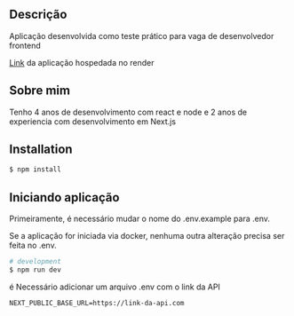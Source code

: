 ## Descrição

Aplicação desenvolvida como teste prático para vaga de desenvolvedor frontend

[Link](https://frontend-challenge-gules.vercel.app/) da aplicação hospedada no render

## Sobre mim

Tenho 4 anos de desenvolvimento com react e node e 2 anos de experiencia com desenvolvimento em Next.js

## Installation

```bash
$ npm install
```

## Iniciando aplicação

Primeiramente, é necessário mudar o nome do .env.example para .env.

Se a aplicação for iniciada via docker, nenhuma outra alteração precisa ser feita no .env.

```bash
# development
$ npm run dev
```

é Necessário adicionar um arquivo .env com o link da API

```
NEXT_PUBLIC_BASE_URL=https://link-da-api.com
```
